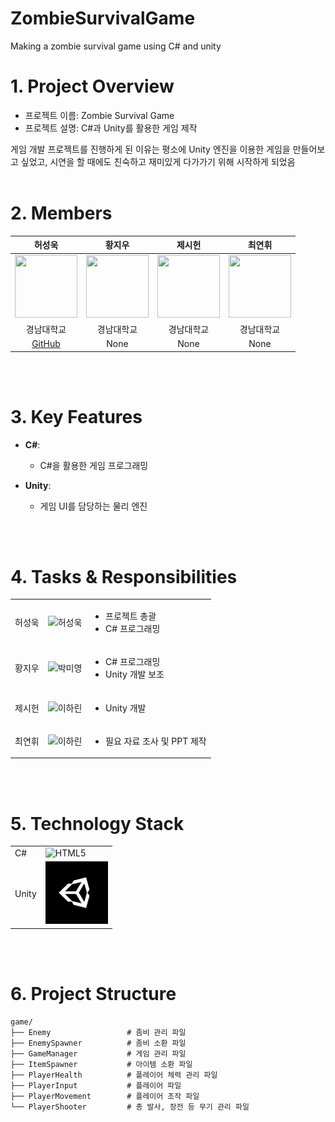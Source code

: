 # ZombieSurvivalGame
Making a zombie survival game using C# and unity

# 1. Project Overview
- 프로젝트 이름: Zombie Survival Game
- 프로젝트 설명: C#과 Unity를 활용한 게임 제작


게임 개발 프로젝트를 진행하게 된 이유는 평소에 Unity 엔진을 이용한 게임을 만들어보고 싶었고, 시연을 할 때에도 친숙하고 재미있게 다가가기 위해 시작하게 되었음
<br/>
<br/>

# 2. Members
| 허성욱 | 황지우 | 제시헌 | 최연휘 |
|:------:|:------:|:------:|:------:|
|<img src="https://postfiles.pstatic.net/MjAyMTA0MjlfMTEy/MDAxNjE5Njg1NjQ0OTMw.yiop5mDbIRN6e9ieuLdz-FU5wykhpZbftuw_fq6fQlUg.PLBDXChK7ID_Ypnm95_X987Pqwz35HwpZiRc8ijBbWEg.PNG.hanyang7117/2.png?type=w966" width="100" height="100"/>|<img src="https://postfiles.pstatic.net/MjAyMTA0MjlfMTEy/MDAxNjE5Njg1NjQ0OTMw.yiop5mDbIRN6e9ieuLdz-FU5wykhpZbftuw_fq6fQlUg.PLBDXChK7ID_Ypnm95_X987Pqwz35HwpZiRc8ijBbWEg.PNG.hanyang7117/2.png?type=w966" width="100" height="100"/>|<img src="https://postfiles.pstatic.net/MjAyMTA0MjlfMTEy/MDAxNjE5Njg1NjQ0OTMw.yiop5mDbIRN6e9ieuLdz-FU5wykhpZbftuw_fq6fQlUg.PLBDXChK7ID_Ypnm95_X987Pqwz35HwpZiRc8ijBbWEg.PNG.hanyang7117/2.png?type=w966" width="100" height="100"/>|<img src="https://postfiles.pstatic.net/MjAyMTA0MjlfMTEy/MDAxNjE5Njg1NjQ0OTMw.yiop5mDbIRN6e9ieuLdz-FU5wykhpZbftuw_fq6fQlUg.PLBDXChK7ID_Ypnm95_X987Pqwz35HwpZiRc8ijBbWEg.PNG.hanyang7117/2.png?type=w966" width="100" height="100"/>|
| 경남대학교 | 경남대학교 | 경남대학교 | 경남대학교 |
| [GitHub](https://github.com/dokpe01) | None | None |  None |

<br/>
<br/>

# 3. Key Features
- **C#**:
  - C#을 활용한 게임 프로그래밍

- **Unity**:
  - 게임 UI를 담당하는 물리 엔진
<br/>
<br/>

# 4. Tasks & Responsibilities
|  |  |  |
|-----------------|-----------------|-----------------|
| 허성욱    |  <img src="https://avatars.githubusercontent.com/u/225093840?v=4" alt="허성욱" width="100"> | <ul><li>프로젝트 총괄</li><li>C# 프로그래밍</li></ul>     |
| 황지우   |  <img src="https://postfiles.pstatic.net/MjAyMTA0MjlfMTEy/MDAxNjE5Njg1NjQ0OTMw.yiop5mDbIRN6e9ieuLdz-FU5wykhpZbftuw_fq6fQlUg.PLBDXChK7ID_Ypnm95_X987Pqwz35HwpZiRc8ijBbWEg.PNG.hanyang7117/2.png?type=w966" alt="박미영" width="100">| <ul><li>C# 프로그래밍</li><li>Unity 개발 보조</li></ul> |
| 제시헌   |  <img src="https://postfiles.pstatic.net/MjAyMTA0MjlfMTEy/MDAxNjE5Njg1NjQ0OTMw.yiop5mDbIRN6e9ieuLdz-FU5wykhpZbftuw_fq6fQlUg.PLBDXChK7ID_Ypnm95_X987Pqwz35HwpZiRc8ijBbWEg.PNG.hanyang7117/2.png?type=w966" alt="이하린" width="100">    |<ul><li>Unity 개발</li></ul>  |
| 최연휘   |  <img src="https://postfiles.pstatic.net/MjAyMTA0MjlfMTEy/MDAxNjE5Njg1NjQ0OTMw.yiop5mDbIRN6e9ieuLdz-FU5wykhpZbftuw_fq6fQlUg.PLBDXChK7ID_Ypnm95_X987Pqwz35HwpZiRc8ijBbWEg.PNG.hanyang7117/2.png?type=w966" alt="이하린" width="100">    |<ul><li>필요 자료 조사 및 PPT 제작</li></ul>  |
<br/>
<br/>

# 5. Technology Stack
|  |  |
|-----------------|-----------------|
| C#    |<img src="https://www.google.com/url?sa=i&url=https%3A%2F%2Fnamu.wiki%2Fw%2FC%2523&psig=AOvVaw2Te85emnC2-bcSu2dfKZoj&ust=1757259085514000&source=images&cd=vfe&opi=89978449&ved=0CBUQjRxqFwoTCMip0K66xI8DFQAAAAAdAAAAABAK" alt="HTML5" width="100">| 
| Unity    |   <img src="./game/image/unity_icon.png" alt="CSS3" width="100">|

<br/>
<br/>

# 6. Project Structure
```plaintext
game/
├── Enemy                 # 좀비 관리 파일
├── EnemySpawner          # 좀비 소환 파일
├── GameManager           # 게임 관리 파일
├── ItemSpawner           # 아이템 소환 파일
├── PlayerHealth          # 플레이어 체력 관리 파일
├── PlayerInput           # 플레이어 파일
├── PlayerMovement        # 플레이어 조작 파일
└── PlayerShooter         # 총 발사, 장전 등 무기 관리 파일
```

<br/>
<br/>

